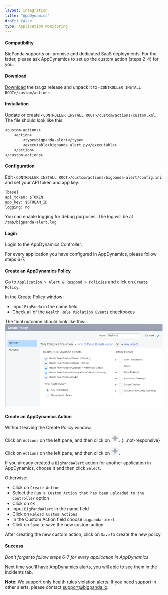 ```yaml
---
layout: integration 
title: "AppDynamics"
draft: false
type: Application Monitoring
---
```


#### Compatibility

BigPanda supports on-premise and dedicated SaaS deployments. For the latter, please ask AppDynamics to set up the custom action (steps 2-4) for you.

<!-- section-separator -->

#### Download

[Download](https://s3-us-west-1.amazonaws.com/bp-appdynamics-extension/bigpanda-alert-1.0.tar.gz) the tar.gz release and unpack it to `<CONTROLLER INSTALL ROOT>/custom/actions`

<!-- section-separator -->

#### Installation

Update or create `<CONTROLLER INSTALL ROOT>/custom/actions/custom.xml`. The file should look like this:

    <custom-actions>
        <action>
            <type>bigpanda-alert</type>
            <executable>bigpanda_alert.py</executable>
        </action>
    </custom-actions>

<!-- section-separator -->

#### Configuration

Edit `<CONTROLLER INSTALL ROOT>/custom/actions/bigpanda-alert/config.ini` and set your API token and app key:

    [base]
    api_token: $TOKEN
    app_key: $STREAM_ID
    logging: no

You can enable logging for debug purposes. The log will be at `/tmp/bigpanda-alert.log`

<!-- section-separator -->

#### Login

Login to the AppDynamics Controller.

For every application you have configured in AppDynamics, please follow steps 6-7.

<!-- section-separator -->

#### Create an AppDynamics Policy

Go to `Application > Alert & Respond > Policies` and click on `Create Policy`.

In the Create Policy window:

* Input `BigPanda` in the name field
* Check all of the `Health Rule Violation Events` checkboxes

The final outcome should look like this:
![Create Policy window](/media/appdynamics1.png)

<!-- section-separator -->

#### Create an AppDynamics Action
Without leaving the Create Policy window.
<!-- docs-only-start -->
Click on `Actions` on the left pane, and then click on ![+](/media/appdynamics-plus.png).
{: .not-responsive}
<!-- docs-only-end -->
<!-- app-only-start -->
Click on `Actions` on the left pane, and then click on ![+](/media/appdynamics-plus.png).
<!-- app-only-end -->

If you already created a `BigPandaAlert` action for another application in AppDynamics, choose it and then click `Select`.

Otherwise:

* Click on `Create Action`
* Select the `Run a Custom Action that has been uploaded to the Controller` option
* Click on `OK`
* Input `BigPandaAlert` in the name field
* Click on `Reload Custom Actions`
* In the Custom Action field choose `bigpanda-alert`
* Click on `Save` to save the new custom action

After creating the new custom action, click on `Save` to create the new policy.

<!-- section-separator -->

#### Success
*Don't forget to follow steps 6-7 for every application in AppDynamics*

Next time you'll have AppDynamics alerts, you will able to see them in the Incidents tab.


__Note__: We support only health rules violation alerts. If you need support in other alerts, please contact support@bigpanda.io.
